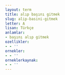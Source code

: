 ```yaml
---
layout: term
title: alıp başını gitmek
slug: alip-basini-gitmek
letter: A
lisan: Türkçe
anlamlar:
- başını alıp gitmek
ozellikler:
- - ''
ornekler:
- - ''
orneklerkaynak:
- - ''
---
```

